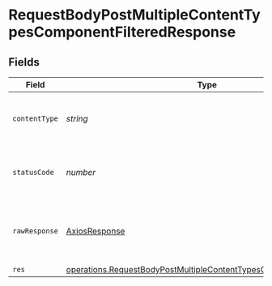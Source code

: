 # RequestBodyPostMultipleContentTypesComponentFilteredResponse


## Fields

| Field                                                                                                                                                           | Type                                                                                                                                                            | Required                                                                                                                                                        | Description                                                                                                                                                     |
| --------------------------------------------------------------------------------------------------------------------------------------------------------------- | --------------------------------------------------------------------------------------------------------------------------------------------------------------- | --------------------------------------------------------------------------------------------------------------------------------------------------------------- | --------------------------------------------------------------------------------------------------------------------------------------------------------------- |
| `contentType`                                                                                                                                                   | *string*                                                                                                                                                        | :heavy_check_mark:                                                                                                                                              | HTTP response content type for this operation                                                                                                                   |
| `statusCode`                                                                                                                                                    | *number*                                                                                                                                                        | :heavy_check_mark:                                                                                                                                              | HTTP response status code for this operation                                                                                                                    |
| `rawResponse`                                                                                                                                                   | [AxiosResponse](https://axios-http.com/docs/res_schema)                                                                                                         | :heavy_check_mark:                                                                                                                                              | Raw HTTP response; suitable for custom response parsing                                                                                                         |
| `res`                                                                                                                                                           | [operations.RequestBodyPostMultipleContentTypesComponentFilteredRes](../../../sdk/models/operations/requestbodypostmultiplecontenttypescomponentfilteredres.md) | :heavy_minus_sign:                                                                                                                                              | OK                                                                                                                                                              |